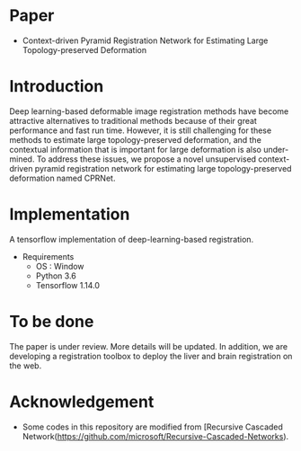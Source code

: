 Paper
===============

* Context-driven Pyramid Registration Network for Estimating Large Topology-preserved Deformation

# Introduction

Deep learning-based deformable image registration methods have become attractive alternatives to traditional methods because of their great performance and fast run time. However, it is still challenging for these methods to estimate large topology-preserved deformation, and the contextual information that is important for large deformation is also under-mined. To address these issues, we propose a novel unsupervised context-driven pyramid registration network for estimating large topology-preserved deformation named CPRNet.

Implementation
===============

A tensorflow implementation of deep-learning-based registration.

* Requirements
  * OS : Window
  * Python 3.6
  * Tensorflow 1.14.0

# To be done

The paper is under review. More details will be updated. In addition, we are developing a registration toolbox to deploy the liver and brain registration on the web.

# Acknowledgement

- Some codes in this repository are modified from [Recursive Cascaded Network(https://github.com/microsoft/Recursive-Cascaded-Networks).